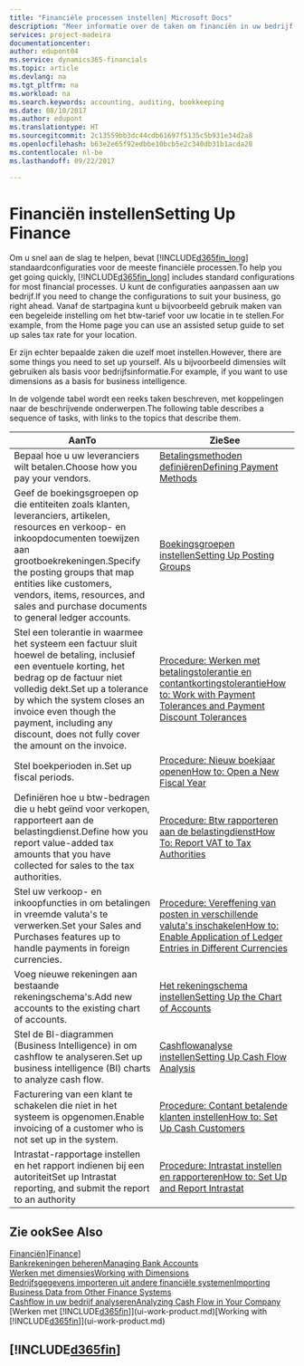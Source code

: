 ```yaml
---
title: "Financiële processen instellen| Microsoft Docs"
description: "Meer informatie over de taken om financiën in uw bedrijf in te stellen voor al uw boekhoudings-, controle- of boekingsbehoeften."
services: project-madeira
documentationcenter: 
author: edupont04
ms.service: dynamics365-financials
ms.topic: article
ms.devlang: na
ms.tgt_pltfrm: na
ms.workload: na
ms.search.keywords: accounting, auditing, bookkeeping
ms.date: 08/10/2017
ms.author: edupont
ms.translationtype: HT
ms.sourcegitcommit: 2c13559bb3dc44cdb61697f5135c5b931e34d2a8
ms.openlocfilehash: b63e2e65f92edbbe10bcb5e2c340db31b1acda28
ms.contentlocale: nl-be
ms.lasthandoff: 09/22/2017

---
```

# <a name="setting-up-finance"></a><span data-ttu-id="4eda5-103">Financiën instellen</span><span class="sxs-lookup"><span data-stu-id="4eda5-103">Setting Up Finance</span></span>
<span data-ttu-id="4eda5-104">Om u snel aan de slag te helpen, bevat [!INCLUDE[d365fin_long](includes/d365fin_long_md.md)] standaardconfiguraties voor de meeste financiële processen.</span><span class="sxs-lookup"><span data-stu-id="4eda5-104">To help you get going quickly, [!INCLUDE[d365fin_long](includes/d365fin_long_md.md)] includes standard configurations for most financial processes.</span></span> <span data-ttu-id="4eda5-105">U kunt de configuraties aanpassen aan uw bedrijf.</span><span class="sxs-lookup"><span data-stu-id="4eda5-105">If you need to change the configurations to suit your business, go right ahead.</span></span> <span data-ttu-id="4eda5-106">Vanaf de startpagina kunt u bijvoorbeeld gebruik maken van een begeleide instelling om het btw-tarief voor uw locatie in te stellen.</span><span class="sxs-lookup"><span data-stu-id="4eda5-106">For example, from the Home page you can use an assisted setup guide to set up sales tax rate for your location.</span></span>  

<span data-ttu-id="4eda5-107">Er zijn echter bepaalde zaken die uzelf moet instellen.</span><span class="sxs-lookup"><span data-stu-id="4eda5-107">However, there are some things you need to set up yourself.</span></span> <span data-ttu-id="4eda5-108">Als u bijvoorbeeld dimensies wilt gebruiken als basis voor bedrijfsinformatie.</span><span class="sxs-lookup"><span data-stu-id="4eda5-108">For example, if you want to use dimensions as a basis for business intelligence.</span></span>  

<span data-ttu-id="4eda5-109">In de volgende tabel wordt een reeks taken beschreven, met koppelingen naar de beschrijvende onderwerpen.</span><span class="sxs-lookup"><span data-stu-id="4eda5-109">The following table describes a sequence of tasks, with links to the topics that describe them.</span></span>

| <span data-ttu-id="4eda5-110">Aan</span><span class="sxs-lookup"><span data-stu-id="4eda5-110">To</span></span> | <span data-ttu-id="4eda5-111">Zie</span><span class="sxs-lookup"><span data-stu-id="4eda5-111">See</span></span> |
| --- | --- |
| <span data-ttu-id="4eda5-112">Bepaal hoe u uw leveranciers wilt betalen.</span><span class="sxs-lookup"><span data-stu-id="4eda5-112">Choose how you pay your vendors.</span></span> |[<span data-ttu-id="4eda5-113">Betalingsmethoden definiëren</span><span class="sxs-lookup"><span data-stu-id="4eda5-113">Defining Payment Methods</span></span>](finance-payment-methods.md) |
| <span data-ttu-id="4eda5-114">Geef de boekingsgroepen op die entiteiten zoals klanten, leveranciers, artikelen, resources en verkoop- en inkoopdocumenten toewijzen aan grootboekrekeningen.</span><span class="sxs-lookup"><span data-stu-id="4eda5-114">Specify the posting groups that map entities like customers, vendors, items, resources, and sales and purchase documents to general ledger accounts.</span></span> |[<span data-ttu-id="4eda5-115">Boekingsgroepen instellen</span><span class="sxs-lookup"><span data-stu-id="4eda5-115">Setting Up Posting Groups</span></span>](finance-posting-groups.md)|
|<span data-ttu-id="4eda5-116">Stel een tolerantie in waarmee het systeem een factuur sluit hoewel de betaling, inclusief een eventuele korting, het bedrag op de factuur niet volledig dekt.</span><span class="sxs-lookup"><span data-stu-id="4eda5-116">Set up a tolerance by which the system closes an invoice even though the payment, including any discount, does not fully cover the amount on the invoice.</span></span>|[<span data-ttu-id="4eda5-117">Procedure: Werken met betalingstolerantie en contantkortingstolerantie</span><span class="sxs-lookup"><span data-stu-id="4eda5-117">How to: Work with Payment Tolerances and Payment Discount Tolerances</span></span>](finance-payment-tolerance-and-payment-discount-tolerance.md)|
| <span data-ttu-id="4eda5-118">Stel boekperioden in.</span><span class="sxs-lookup"><span data-stu-id="4eda5-118">Set up fiscal periods.</span></span> |[<span data-ttu-id="4eda5-119">Procedure: Nieuw boekjaar openen</span><span class="sxs-lookup"><span data-stu-id="4eda5-119">How to: Open a New Fiscal Year</span></span>](finance-how-open-new-fiscal-year.md) |
| <span data-ttu-id="4eda5-120">Definiëren hoe u btw-bedragen die u hebt geïnd voor verkopen, rapporteert aan de belastingdienst.</span><span class="sxs-lookup"><span data-stu-id="4eda5-120">Define how you report value-added tax amounts that you have collected for sales to the tax authorities.</span></span> |[<span data-ttu-id="4eda5-121">Procedure: Btw rapporteren aan de belastingdienst</span><span class="sxs-lookup"><span data-stu-id="4eda5-121">How To: Report VAT to Tax Authorities</span></span>](finance-how-report-vat.md)|
| <span data-ttu-id="4eda5-122">Stel uw verkoop- en inkoopfuncties in om betalingen in vreemde valuta's te verwerken.</span><span class="sxs-lookup"><span data-stu-id="4eda5-122">Set your Sales and Purchases features up to handle payments in foreign currencies.</span></span>|[<span data-ttu-id="4eda5-123">Procedure: Vereffening van posten in verschillende valuta's inschakelen</span><span class="sxs-lookup"><span data-stu-id="4eda5-123">How to: Enable Application of Ledger Entries in Different Currencies</span></span>](finance-how-enable-application-ledger-entries-different-currencies.md)
| <span data-ttu-id="4eda5-124">Voeg nieuwe rekeningen aan bestaande rekeningschema's.</span><span class="sxs-lookup"><span data-stu-id="4eda5-124">Add new accounts to the existing chart of accounts.</span></span> |[<span data-ttu-id="4eda5-125">Het rekeningschema instellen</span><span class="sxs-lookup"><span data-stu-id="4eda5-125">Setting Up the Chart of Accounts</span></span>](finance-setup-chart-accounts.md) |
| <span data-ttu-id="4eda5-126">Stel de BI-diagrammen (Business Intelligence) in om cashflow te analyseren.</span><span class="sxs-lookup"><span data-stu-id="4eda5-126">Set up business intelligence (BI) charts to analyze cash flow.</span></span> |[<span data-ttu-id="4eda5-127">Cashflowanalyse instellen</span><span class="sxs-lookup"><span data-stu-id="4eda5-127">Setting Up Cash Flow Analysis</span></span>](finance-setup-cash-flow-analyses.md) |
|<span data-ttu-id="4eda5-128">Facturering van een klant te schakelen die niet in het systeem is opgenomen.</span><span class="sxs-lookup"><span data-stu-id="4eda5-128">Enable invoicing of a customer who is not set up in the system.</span></span>|[<span data-ttu-id="4eda5-129">Procedure: Contant betalende klanten instellen</span><span class="sxs-lookup"><span data-stu-id="4eda5-129">How to: Set Up Cash Customers</span></span>](finance-how-to-set-up-cash-customers.md)|
| <span data-ttu-id="4eda5-130">Intrastat-rapportage instellen en het rapport indienen bij een autoriteit</span><span class="sxs-lookup"><span data-stu-id="4eda5-130">Set up Intrastat reporting, and submit the report to an authority</span></span> | [<span data-ttu-id="4eda5-131">Procedure: Intrastat instellen en rapporteren</span><span class="sxs-lookup"><span data-stu-id="4eda5-131">How to: Set Up and Report Intrastat</span></span>](finance-how-setup-report-intrastat.md)|

## <a name="see-also"></a><span data-ttu-id="4eda5-132">Zie ook</span><span class="sxs-lookup"><span data-stu-id="4eda5-132">See Also</span></span>
<span data-ttu-id="4eda5-133">[Financiën](finance.md)]</span><span class="sxs-lookup"><span data-stu-id="4eda5-133">[Finance](finance.md)]</span></span>  
[<span data-ttu-id="4eda5-134">Bankrekeningen beheren</span><span class="sxs-lookup"><span data-stu-id="4eda5-134">Managing Bank Accounts</span></span>](bank-manage-bank-accounts.md)  
[<span data-ttu-id="4eda5-135">Werken met dimensies</span><span class="sxs-lookup"><span data-stu-id="4eda5-135">Working with Dimensions</span></span>](finance-dimensions.md)  
[<span data-ttu-id="4eda5-136">Bedrijfsgegevens importeren uit andere financiële systemen</span><span class="sxs-lookup"><span data-stu-id="4eda5-136">Importing Business Data from Other Finance Systems</span></span>](upload-data.md)  
[<span data-ttu-id="4eda5-137">Cashflow in uw bedrijf analyseren</span><span class="sxs-lookup"><span data-stu-id="4eda5-137">Analyzing Cash Flow in Your Company</span></span>](finance-analyze-cash-flow.md)  
<span data-ttu-id="4eda5-138">[Werken met [!INCLUDE[d365fin](includes/d365fin_md.md)]](ui-work-product.md)</span><span class="sxs-lookup"><span data-stu-id="4eda5-138">[Working with [!INCLUDE[d365fin](includes/d365fin_md.md)]](ui-work-product.md)</span></span>  

## [!INCLUDE[d365fin](includes/free_trial_md.md)]


